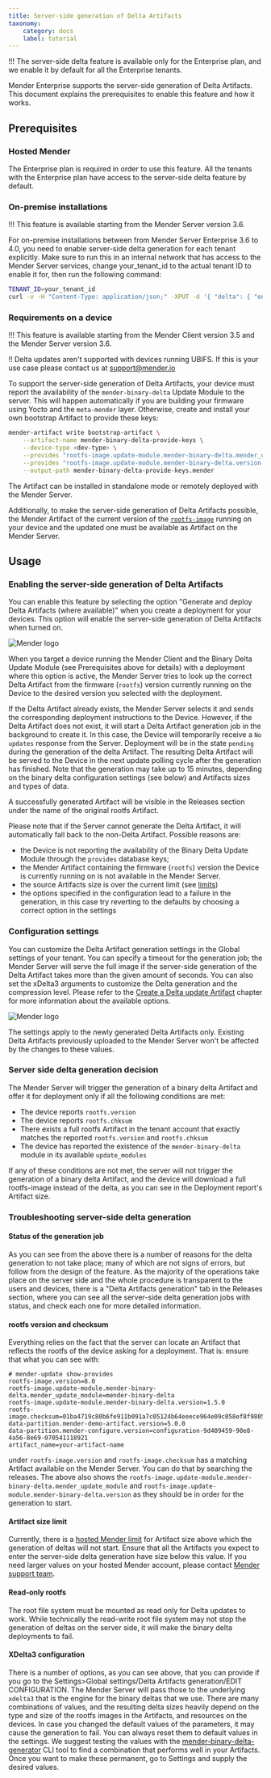 ```yaml
---
title: Server-side generation of Delta Artifacts
taxonomy:
    category: docs
    label: tutorial
---
```


!!! The server-side delta feature is available only for the Enterprise plan, and we enable it by default for all the Enterprise tenants.

Mender Enterprise supports the server-side generation of Delta Artifacts.
This document explains the prerequisites to enable this feature and how it works.

## Prerequisites

### Hosted Mender

The Enterprise plan is required in order to use this feature. All the tenants with the Enterprise plan have access
to the server-side delta feature by default.

### On-premise installations

!!! This feature is available starting from the Mender Server version 3.6.

For on-premise installations between from Mender Server Enterprise 3.6 to 4.0, you need to enable
server-side delta generation for each tenant explicitly. Make sure to run this in an internal
network that has access to the Mender Server services, change your_tenant_id to the actual tenant ID to enable it for,
then run the following command:

```bash
TENANT_ID=your_tenant_id
curl -v -H "Content-Type: application/json;" -XPUT -d '{ "delta": { "enabled": true, "binary_delta_limits": { "jobs_in_parallel": { "max": 2 }, "queue_length": { "max": 4 } }, "binary_delta": { "timeout": 3600 } } }' http://mender-deployments:8080/api/internal/v1/deployments/tenants/${TENANT_ID}/config
```

### Requirements on a device

!!! This feature is available starting from the Mender Client version 3.5 and the Mender Server version 3.6.

!! Delta updates aren't supported with devices running UBIFS. If this is your use case please contact us at support@mender.io


To support the server-side generation of Delta Artifacts, your device must report the availability of the `mender-binary-delta` Update Module to the server.
This will happen automatically if you are building your firmware using Yocto and the `meta-mender` layer.
Otherwise, create and install your own bootstrap Artifact to provide these keys:

```bash
mender-artifact write bootstrap-artifact \
    --artifact-name mender-binary-delta-provide-keys \
    --device-type <dev-type> \
    --provides "rootfs-image.update-module.mender-binary-delta.mender_update_module:mender-binary-delta" \
    --provides "rootfs-image.update-module.mender-binary-delta.version:<version>" \
    --output-path mender-binary-delta-provide-keys.mender
```

The Artifact can be installed in standalone mode or remotely deployed with the Mender Server.

<!--AUTOVERSION: "mender-artifact/blob/%"/ignore-->
Additionally, to make the server-side generation of Delta Artifacts possible, the Mender Artifact of the current version of the [`rootfs-image`](https://github.com/mendersoftware/mender-artifact/blob/3.9.0/Documentation/artifact-format-v3.md#header-info) running on your device and the updated one must be available as Artifact on the Mender Server.

## Usage

### Enabling the server-side generation of Delta Artifacts

You can enable this feature by selecting the option "Generate and deploy Delta Artifacts (where available)" when you create a deployment for your devices. This option will enable the server-side generation of Delta Artifacts when turned on.

![Mender logo](deployment.png)

When you target a device running the Mender Client and the Binary Delta Update Module (see Prerequisites above for details) with a deployment where this option is active, the Mender Server tries to look up the correct Delta Artifact from the firmware (`rootfs`) version currently running on the Device to the desired version you selected with the deployment.

If the Delta Artifact already exists, the Mender Server selects it and sends the corresponding deployment instructions to the Device. However, if the Delta Artifact does not exist, it will start a Delta Artifact generation job in the background to create it. In this case, the Device will temporarily receive a `No updates` response from the Server. Deployment will be in the state `pending` during the generation of the delta Artifact. The resulting Delta Artifact will be served to the Device in the next update polling cycle after the generation has finished.
Note that the generation may take up to 15 minutes, depending on the binary delta configuration settings (see below)
and Artifacts sizes and types of data.

A successfully generated Artifact will be visible in the Releases section under the name of the original rootfs Artifact.

Please note that if the Server cannot generate the Delta Artifact, it will automatically fall back to the non-Delta Artifact. Possible reasons are:
* the Device is not reporting the availability of the Binary Delta Update Module through the `provides` database keys;
* the Mender Artifact containing the firmware (`rootfs`) version the Device is currently running on is not available in the Mender Server.
* the source Artifacts size is over the current limit (see [limits](../../02.Overview/18.Limits/docs.md#maximum-size-of-server-side-delta-artifact))
* the options specified in the configuration lead to a failure in the generation, in this case try reverting to the defaults by choosing a correct option in the settings


### Configuration settings

You can customize the Delta Artifact generation settings in the Global settings of your tenant.
You can specify a timeout for the generation job; the Mender Server will serve the full image if the server-side generation of the Delta Artifact takes more than the given amount of seconds.
You can also set the xDelta3 arguments to customize the Delta generation and the compression level.
Please refer to the [Create a Delta update Artifact](../05.Create-a-Delta-update-Artifact/) chapter for more information about the available options.

![Mender logo](settings.png)

The settings apply to the newly generated Delta Artifacts only. Existing Delta Artifacts previously uploaded to the Mender Server won't be affected by the changes to these values.

### Server side delta generation decision

The Mender Server will trigger the generation of a binary delta Artifact and offer it for deployment only if all the following conditions are met:

* The device reports `rootfs.version`
* The device reports `rootfs.chksum`
* There exists a full rootfs Artifact in the tenant account that exactly matches the reported `rootfs.version` and `rootfs.chksum`
* The device has reported the existence of the `mender-binary-delta` module in its available `update_modules`

If any of these conditions are not met, the server will not trigger the generation of a binary delta Artifact,
and the device will download a full rootfs-image instead of the delta, as you can see in the Deployment report's Artifact size.

### Troubleshooting server-side delta generation

#### Status of the generation job

As you can see from the above there is a number of reasons for the delta generation to not take place;
many of which are not signs of errors, but follow from the design of the feature. As the majority of the operations
take place on the server side and the whole procedure is transparent to the users and devices,
there is a "Delta Artifacts generation" tab in the Releases section, where you can see all the server-side delta generation
jobs with status, and check each one for more detailed information.

#### rootfs version and checksum

Everything relies on the fact that the server can locate an Artifact that reflects the rootfs of the device asking
for a deployment. That is: ensure that what you can see with:

<!--AUTOVERSION: "version=%"/ignore-->
```shell
# mender-update show-provides
rootfs-image.version=8.0
rootfs-image.update-module.mender-binary-delta.mender_update_module=mender-binary-delta
rootfs-image.update-module.mender-binary-delta.version=1.5.0
rootfs-image.checksum=01ba4719c80b6fe911b091a7c05124b64eeece964e09c058ef8f9805daca546b
data-partition.mender-demo-artifact.version=5.0.0
data-partition.mender-configure.version=configuration-9d409459-90e8-4a56-8e69-070541118921
artifact_name=your-artifact-name
```

under `rootfs-image.version` and `rootfs-image.checksum` has a matching Artifact available on the Mender Server.
You can do that by searching the releases. The above also shows the `rootfs-image.update-module.mender-binary-delta.mender_update_module` and
`rootfs-image.update-module.mender-binary-delta.version` as they should be in order for the generation to start.

#### Artifact size limit

Currently, there is a [hosted Mender limit](../../02.Overview/18.Limits/docs.md#maximum-size-of-server-side-delta-artifact) for Artifact size above which the generation of deltas will not start.
Ensure that all the Artifacts you expect to enter the server-side delta generation have size below this value. If you need
larger values on your hosted Mender account, please contact [Mender support team](mailto:support@mender.io).

#### Read-only rootfs

The root file system must be mounted as read only for Delta updates to work. 
While technically the read-write root file system may not stop the generation
of deltas on the server side, it will make the binary delta deployments to fail.

#### XDelta3 configuration

There is a number of options, as you can see above, that you can provide 
if you go to the Settings>Global settings/Delta Artifacts generation/EDIT CONFIGURATION.
The Mender Server will pass those to the underlying `xdelta3` that is the engine for the binary deltas that we use.
There are many combinations of values, and the resulting delta sizes heavily depend on the type
and size of the rootfs images in the Artifacts, and resources on the devices. In case you changed the default values 
of the parameters, it may cause the generation to fail.
You can always reset them to default values in the settings.
We suggest testing the values with the [mender-binary-delta-generator](../../12.Downloads/docs.md#mender-binary-delta) 
CLI tool to find a combination that performs well in your Artifacts. Once you want to make these permanent, go to Settings
and supply the desired values.
